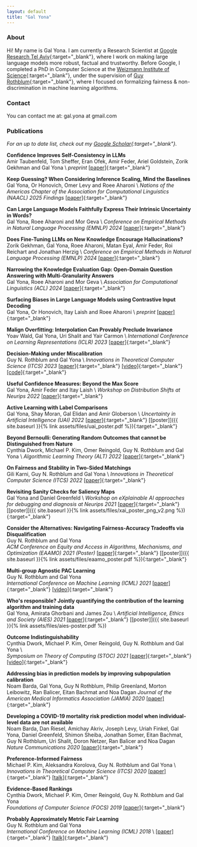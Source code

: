 ```yaml
---
layout: default
title: "Gal Yona"
---
```


### About

Hi! My name is Gal Yona. I am currently a Research Scientist at [Google Research Tel Aviv](https://research.google/locations/israel/){:target="_blank"}, where I work on making large language models more robust, factual and trustworthy. Before Google, I completed a PhD in Computer Science at the [Weizmann Institute of Science](https://weizmann.ac.il){:target="_blank"}, under the supervision of [Guy Rothblum](https://guyrothblum.wordpress.com/){:target="_blank"}, where I focused on formalizing fairness & non-discrimination in machine learning algorithms.


### Contact
You can contact me at: gal.yona at gmail.com

### Publications

*For an up to date list, check out my [Google Scholar](https://scholar.google.com/citations?user=d4Jg1msAAAAJ&hl=en){:target="_blank"}.*

**Confidence Improves Self-Consistency in LLMs‏‏**  
Amir Taubenfeld, Tom Sheffer, Eran Ofek, Amir Feder, Ariel Goldstein, Zorik Gekhman and Gal Yona \\
*preprint*
[[paper]](https://arxiv.org/abs/2502.06233){:target="_blank"}‏

**Keep Guessing? When Considering Inference Scaling, Mind the Baselines‏‏**  
Gal Yona, Or Honovich, Omer Levy and Roee Aharoni‏ \\
*Nations of the Americas Chapter of the Association for Computational Linguistics (NAACL) 2025 Findings*
[[paper]](https://arxiv.org/abs/2410.15466){:target="_blank"}

**Can Large Language Models Faithfully Express Their Intrinsic Uncertainty in Words?‏**  
Gal Yona, Roee Aharoni and Mor Geva \\
*Conference on Empirical Methods in Natural Language Processing (EMNLP) 2024*
[[paper]](https://arxiv.org/abs/2405.16908){:target="_blank"}‏

**Does Fine-Tuning LLMs on New Knowledge Encourage Hallucinations?‏‏**  
Zorik Gekhman, Gal Yona, Roee Aharoni, Matan Eyal, Amir Feder, Roi Reichart and Jonathan Herzig \\
*Conference on Empirical Methods in Natural Language Processing (EMNLP) 2024*
[[paper]](https://arxiv.org/abs/2405.05904){:target="_blank"}

**Narrowing the Knowledge Evaluation Gap: Open-Domain Question Answering with Multi-Granularity Answers‏**  
Gal Yona, Roee Aharoni and Mor Geva \\
*Association for Computational Linguistics (ACL) 2024* 
[[paper]](https://arxiv.org/abs/2401.04695){:target="_blank"}


**Surfacing Biases in Large Language Models using Contrastive Input Decoding‏**  
Gal Yona, Or Honovich, Itay Laish and Roee Aharoni‏ \\
*preprint* 
[[paper]](https://arxiv.org/pdf/2305.07378){:target="_blank"}

**Malign Overfitting: Interpolation Can Provably Preclude Invariance**  
Yoav Wald, Gal Yona, Uri Shalit and Yair Carmon \\
*International Conference on Learning Representations (ICLR) 2023*
[[paper]](https://arxiv.org/abs/2211.15724){:target="_blank"}


**Decision-Making under Miscalibration**  
Guy N. Rothblum and Gal Yona \\
*Innovations in Theoretical Computer Science (ITCS) 2023* 
[[paper]](https://arxiv.org/abs/2203.09852){:target="_blank"} [[video]](https://www.youtube.com/watch?v=GXnIwEr1its&ab_channel=SimonsInstitute){:target="_blank"} [[code]](https://github.com/galyona/decision-making-under-miscalibration){:target="_blank"}

**Useful Confidence Measures: Beyond the Max Score**  
Gal Yona, Amir Feder and Itay Laish \\
*Workshop on Distribution Shifts at Neurips 2022* 
[[paper]](https://arxiv.org/abs/2210.14070){:target="_blank"}

**Active Learning with Label Comparisons**  
Gal Yona, Shay Moran, Gal Elidan and Amir Globerson \\
*Uncertainty in Artificial Intelligence (UAI) 2022* 
[[paper]](https://openreview.net/pdf?id=S2zMhPUi5xq){:target="_blank"} [[poster]]({{ site.baseurl }}{% link assets/files/uai_poster.pdf %}){:target="_blank"}


**Beyond Bernoulli: Generating Random Outcomes that cannot be Distinguished from Nature**  
Cynthia Dwork, Michael P. Kim, Omer Reingold, Guy N. Rothblum and Gal Yona \\
*Algorithmic Learning Theory (ALT) 2022* 
[[paper]](https://proceedings.mlr.press/v167/dwork22a/dwork22a.pdf){:target="_blank"}

**On Fairness and Stability in Two-Sided Matchings**  
Gili Karni, Guy N. Rothblum and Gal Yona \\
*Innovations in Theoretical Computer Science (ITCS) 2022*
[[paper]](https://arxiv.org/abs/2111.10885){:target="_blank"}


**Revisiting Sanity Checks for Saliency Maps**  
Gal Yona and Daniel Greenfeld \\
*Workshop on eXplainable AI approaches for debugging and diagnosis at Neurips 2021* 
[[paper]](https://arxiv.org/abs/2110.14297){:target="_blank"} [[poster]]({{ site.baseurl }}{% link assets/files/xai_poster_png_v2.png %}){:target="_blank"}



**Consider the Alternatives: Navigating Fairness-Accuracy Tradeoffs via Disqualification**  
Guy N. Rothblum and Gal Yona  
*ACM Conference on Equity and Access in Algorithms, Mechanisms, and Optimization (EAAMO) 2021 (Poster)* 
[[paper]](https://arxiv.org/abs/2110.00813){:target="_blank"} [[poster]]({{ site.baseurl }}{% link assets/files/eaamo_poster.pdf %}){:target="_blank"}


**Multi-group Agnostic PAC Learning**  
Guy N. Rothblum and Gal Yona  
*International Conference on Machine Learning (ICML) 2021* 
[[paper]](http://arxiv.org/abs/2105.09989){:target="_blank"} [[video]](https://slideslive.com/38959615){:target="_blank"}

**Who's responsible? Jointly quantifying the contribution of the learning algorithm and training data**  
Gal Yona, Amirata Ghorbani and James Zou \\
*Artificial Intelligence, Ethics and Society (AIES) 2021* 
[[paper]](https://arxiv.org/abs/1910.04214){:target="_blank"}  [[poster]]({{ site.baseurl }}{% link assets/files/aies-poster.pdf %})


**Outcome Indistinguishability**  
Cynthia Dwork, Michael P. Kim, Omer Reingold, Guy N. Rothblum and Gal Yona \\  
*Symposium on Theory of Computing (STOC) 2021* 
[[paper]](https://arxiv.org/abs/2011.13426){:target="_blank"} [[video]](https://www.youtube.com/watch?v=RPP_GD-YOos&ab_channel=InstituteforAdvancedStudy){:target="_blank"}

**Addressing bias in prediction models by improving subpopulation calibration**  
Noam Barda, Gal Yona, Guy N Rothblum, Philip Greenland, Morton Leibowitz, Ran Balicer, Eitan Bachmat and Noa Dagan
*Journal of the American Medical Informatics Association (JAMIA) 2020* 
[[paper]](https://academic.oup.com/jamia/advance-article-abstract/doi/10.1093/jamia/ocaa283/6000400){:target="_blank"}

**Developing a COVID-19 mortality risk prediction model when individual-level data are not available**  
Noam Barda, Dan Riesel, Amichay Akriv, Joseph Levy, Uriah Finkel, Gal Yona, Daniel Greenfeld, Shimon Sheiba, Jonathan Somer, Eitan Bachmat, Guy N Rothblum, Uri Shalit, Doron Netzer, Ran Balicer and Noa Dagan  
*Nature Communications 2020* 
[[paper]](https://www.nature.com/articles/s41467-020-18297-9){:target="_blank"}

**Preference-Informed Fairness**  
Michael P. Kim, Aleksandra Korolova, Guy N. Rothblum and Gal Yona \\
*Innovations in Theoretical Computer Science (ITCS) 2020* 
[[paper]](https://arxiv.org/abs/1904.01793){:target="_blank"}
[[talk]](https://www.youtube.com/watch?v=zAR5VbkhKv4){:target="_blank"}

**Evidence-Based Rankings**  
Cynthia Dwork, Michael P. Kim, Omer Reingold, Guy N. Rothblum and Gal Yona  
*Foundations of Computer Science (FOCS) 2019* 
[[paper]](https://conferences.computer.org/focs/2019/pdfs/FOCS2019-7pBwCpNH4Mz2L4MJWVl6Xp/7lI4PfneZ4L79yuaxYxVwe/6pWBsKP4Y961KSgnZ1Ykxt.pdf){:target="_blank"}


**Probably Approximately Metric Fair Learning**  
Guy N. Rothblum and Gal Yona  
*International Conference on Machine Learning (ICML) 2018*  \\
[[paper]](https://arxiv.org/abs/1803.03242){:target="_blank"} [[talk]](https://vimeo.com/287766217){:target="_blank"}
